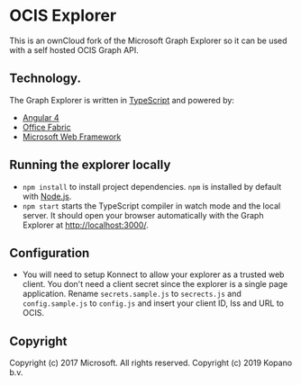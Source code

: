 # OCIS Explorer

This is an ownCloud fork of the Microsoft Graph Explorer so it can be used with a self hosted OCIS Graph API.

## Technology.

The Graph Explorer is written in [TypeScript](https://www.typescriptlang.org/) and powered by:
* [Angular 4](https://angular.io/)
* [Office Fabric](https://dev.office.com/fabric)
* [Microsoft Web Framework](https://getmwf.com/)

## Running the explorer locally

* `npm install` to install project dependencies. `npm` is installed by default with [Node.js](https://nodejs.org/).
* `npm start` starts the TypeScript compiler in watch mode and the local server. It should open your browser automatically with the Graph Explorer at [http://localhost:3000/](http://localhost:3000).

## Configuration

* You will need to setup Konnect to allow your explorer as a trusted web client. You don't need a client secret since the explorer is a single page application. Rename `secrets.sample.js` to `secrects.js` and `config.sample.js` to `config.js` and insert your client ID, Iss and URL to OCIS.

## Copyright

Copyright (c) 2017 Microsoft. All rights reserved.
Copyright (c) 2019 Kopano b.v.
